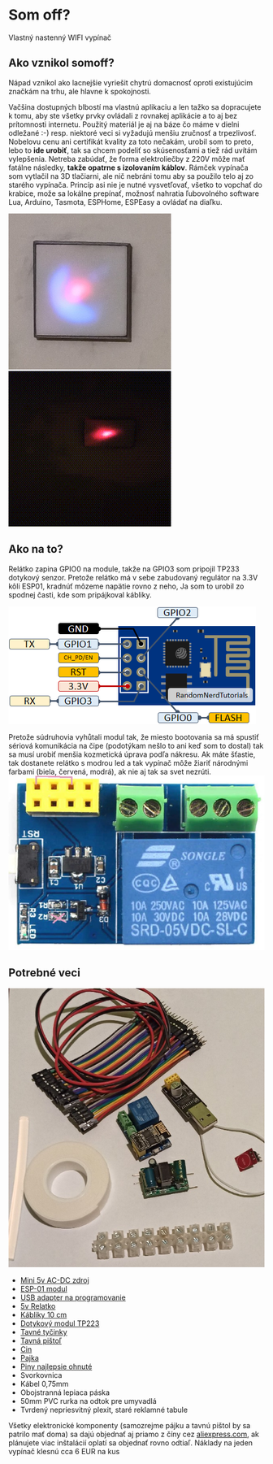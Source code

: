 # Som off?
Vlastný nastenný WIFI vypínač

## Ako vznikol somoff?
Nápad vznikol ako lacnejšie vyriešit chytrú domacnosť oproti existujúcim značkám na trhu, ale hlavne k spokojnosti.

Vačšina dostupných blbostí ma vlastnú aplikaciu a len tažko sa dopracujete k tomu, aby ste všetky prvky ovládali z rovnakej aplikácie a to aj bez prítomnosti internetu. Použitý materiál je aj na báze čo máme v dielni odležané :-) resp. niektoré veci si vyžadujú menšiu zručnosť a trpezlivosť. Nobelovu cenu ani certifikát kvality za toto nečakám, urobil som to preto, lebo to **ide urobiť**, tak sa chcem podeliť so skúsenosťami a tiež rád uvítám vylepšenia. Netreba zabúdať, že forma elektroliečby z 220V môže mať fatálne následky, **takže opatrne s izolovaním káblov**. Rámček vypínača som vytlačil na 3D tlačiarni, ale nič nebráni tomu aby sa použilo telo aj zo starého vypínača. Princíp asi nie je nutné vysvetľovať, všetko to vopchať do krabice, može sa lokálne prepínať, možnosť nahratia ľubovolného software Lua, Arduino, Tasmota, ESPHome, ESPEasy a ovládať na diaľku.

<img src="https://github.com/rpisoft/somoff/blob/main/images/somoff.jpg" alt="Vypinac" width="320"/><img src="https://github.com/rpisoft/somoff/blob/main/images/1610343015971.gif" alt="Vypinac" width="320" height="306"/>

## Ako na to?
Relátko zapina GPIO0 na module, takže na GPIO3 som pripojil TP233 dotykový senzor. Pretože relátko má v sebe zabudovaný regulátor na 3.3V kôli ESP01, kradnúť môzeme napätie rovno z neho, Ja som to urobil zo spodnej časti, kde som pripájkoval kábliky.

![ESP 01](https://github.com/rpisoft/somoff/blob/main/images/ESP-01-ESP8266-pinout-gpio-pin.png)

Pretože súdruhovia vyhůtali modul tak, že miesto bootovania sa má spustiť sériová komunikácia na čipe (podotýkam nešlo to ani keď som to dostal) tak sa musí urobiť menšia kozmetická úprava podľa nákresu. Ak máte šťastie, tak dostanete relátko s modrou led a tak vypínač môže žiariť národnými farbami (biela, červená, modrá), ak nie aj tak sa svet nezrúti.
<img src="https://github.com/rpisoft/somoff/blob/main/images/fix5relay1.0.jpg" alt="Relatko"/> 

## Potrebné veci

![Elektronika](https://github.com/rpisoft/somoff/blob/main/images/need2.jpg)

* [Mini 5v AC-DC zdroj](https://techfun.sk/produkt/ac-dc-napatovy-zdroj/)
* [ESP-01 modul](https://techfun.sk/produkt/wifi-modul-esp8266/)
* [USB adapter na programovanie](https://techfun.sk/produkt/esp8266-serial-wifi-adapter/)
* [5v Relatko](https://rlx.sk/sk/iot-the-internet-of-things/6227-esp8266-esp-01esp-01s-relay-wifi-smart-control-module-for-arduinoraspberry-pi-er-esp11002r.html)
* [Kábliky 10 cm](https://techfun.sk/produkt/kabliky-40-kusov-10-cm-m-f/)
* [Dotykový modul TP223](https://techfun.sk/produkt/kapacitne-dotykove-tlacidlo-ttp223/)
* [Tavné tyčinky](https://techfun.sk/produkt/napln-do-tavnej-pistole/)
* [Tavná pištoľ](https://techfun.sk/produkt/tavna-pistol-40w-s-606/)
* [Cin](https://techfun.sk/produkt/cin-13g-0-8-mm/)
* [Pajka](https://techfun.sk/produkt/hrotova-spajkovacka-60w-s-nastavitelnou-teplotou/)
* [Piny najlepsie ohnuté](https://techfun.sk/produkt/piny-40-kusov-zahnute-2-54-mm-1-riadok/)
* Svorkovnica
* Kábel 0,75mm
* Obojstranná lepiaca páska
* 50mm PVC rurka na odtok pre umyvadlá
* Tvrdený nepriesvitný plexit, staré reklamné tabule

Všetky elektronické komponenty (samozrejme pájku a tavnú pištol by sa patrilo mať doma) sa dajú objednať aj priamo z číny cez [aliexpress.com](https://www.aliexpress.com), ak plánujete viac inštalácií oplatí sa objednať rovno odtiaľ. Náklady na jeden vypínač klesnú cca 6 EUR na kus

